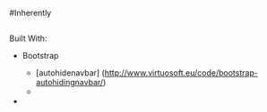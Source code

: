#Inherently

##

Built With:

- Bootstrap
  - [autohidenavbar] (http://www.virtuosoft.eu/code/bootstrap-autohidingnavbar/)
  -

-
